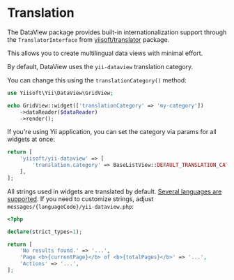 # Translation

The DataView package provides built-in internationalization support through the `TranslatorInterface` from
[yiisoft/translator](https://github.com/yiisoft/translator) package.

This allows you to create multilingual data views with minimal effort.

By default, DataView uses the `yii-dataview` translation category.

You can change this using the `translationCategory()` method:

```php
use Yiisoft\Yii\DataView\GridView;

echo GridView::widget(['translationCategory' => 'my-category'])
    ->dataReader($dataReader)
    ->render();
```

If you're using Yii application, you can set the category via params for all widgets at once:

```php
return [
    'yiisoft/yii-dataview' => [
        'translation.category' => BaseListView::DEFAULT_TRANSLATION_CATEGORY,
    ],
];
```

All strings used in widgets are translated by default.
[Several languages are supported](https://github.com/yiisoft/yii-dataview/tree/master/messages).
If you need to customize strings, adjust `messages/{languageCode}/yii-dataview.php`:

```php
<?php

declare(strict_types=1);

return [
    'No results found.' => '...',
    'Page <b>{currentPage}</b> of <b>{totalPages}</b>' => '...',
    'Actions' => '...',
];
```
